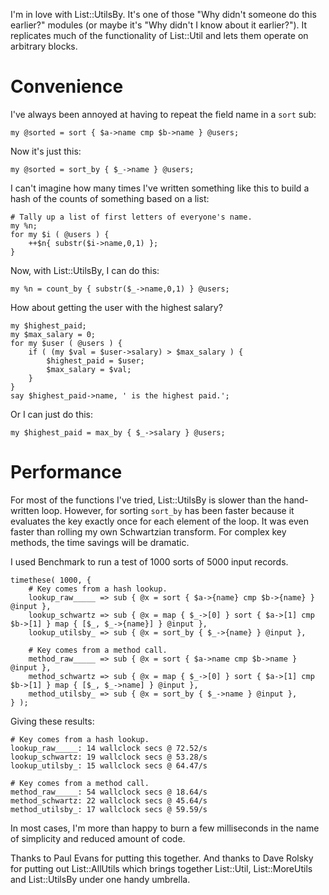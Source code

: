 I'm in love with List::UtilsBy.  It's one of those "Why didn't someone
do this earlier?" modules (or maybe it's "Why didn't I know about it
earlier?").  It replicates much of the functionality of List::Util and
lets them operate on arbitrary blocks.

# Convenience

I've always been annoyed at having to repeat the field name in a
`sort` sub:

    my @sorted = sort { $a->name cmp $b->name } @users;

Now it's just this:

    my @sorted = sort_by { $_->name } @users;

I can't imagine how many times I've written something like this to build
a hash of the counts of something based on a list:

    # Tally up a list of first letters of everyone's name.
    my %n;
    for my $i ( @users ) {
        ++$n{ substr($i->name,0,1) };
    }

Now, with List::UtilsBy, I can do this:

    my %n = count_by { substr($_->name,0,1) } @users;

How about getting the user with the highest salary?

    my $highest_paid;
    my $max_salary = 0;
    for my $user ( @users ) {
        if ( (my $val = $user->salary) > $max_salary ) {
            $highest_paid = $user;
            $max_salary = $val;
        }
    }
    say $highest_paid->name, ' is the highest paid.';

Or I can just do this:

    my $highest_paid = max_by { $_->salary } @users;

# Performance

For most of the functions I've tried, List::UtilsBy is slower than
the hand-written loop.  However, for sorting `sort_by` has been faster
because it evaluates the key exactly once for each element of the loop.
It was even faster than rolling my own Schwartzian transform.  For complex
key methods, the time savings will be dramatic.

I used Benchmark to run a test of 1000 sorts of 5000 input records.

    timethese( 1000, {
        # Key comes from a hash lookup.
        lookup_raw_____ => sub { @x = sort { $a->{name} cmp $b->{name} } @input },
        lookup_schwartz => sub { @x = map { $_->[0] } sort { $a->[1] cmp $b->[1] } map { [$_, $_->{name}] } @input },
        lookup_utilsby_ => sub { @x = sort_by { $_->{name} } @input },

        # Key comes from a method call.
        method_raw_____ => sub { @x = sort { $a->name cmp $b->name } @input },
        method_schwartz => sub { @x = map { $_->[0] } sort { $a->[1] cmp $b->[1] } map { [$_, $_->name] } @input },
        method_utilsby_ => sub { @x = sort_by { $_->name } @input },
    } );

Giving these results:

    # Key comes from a hash lookup.
    lookup_raw_____: 14 wallclock secs @ 72.52/s
    lookup_schwartz: 19 wallclock secs @ 53.28/s
    lookup_utilsby_: 15 wallclock secs @ 64.47/s

    # Key comes from a method call.
    method_raw_____: 54 wallclock secs @ 18.64/s
    method_schwartz: 22 wallclock secs @ 45.64/s
    method_utilsby_: 17 wallclock secs @ 59.59/s

In most cases, I'm more than happy to burn a few milliseconds in the
name of simplicity and reduced amount of code.

Thanks to Paul Evans for putting this together.  And thanks to Dave
Rolsky for putting out List::AllUtils which brings together List::Util,
List::MoreUtils and List::UtilsBy under one handy umbrella.
